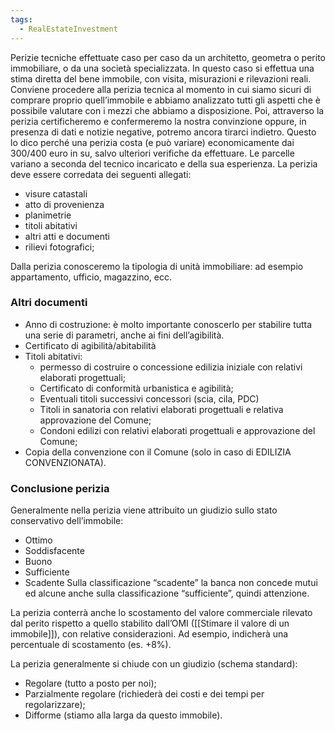 ```yaml
---
tags:
  - RealEstateInvestment
---
```

Perizie tecniche effettuate caso per caso da un architetto, geometra o perito immobiliare, o da una società specializzata. In questo caso si effettua una stima diretta del bene immobile, con visita, misurazioni e rilevazioni reali.
Conviene procedere alla perizia tecnica al momento in cui siamo sicuri di comprare proprio quell’immobile e abbiamo analizzato tutti gli aspetti che è possibile valutare con i mezzi che abbiamo a disposizione. Poi, attraverso la perizia certificheremo e confermeremo la nostra convinzione oppure, in presenza di dati e notizie negative, potremo ancora tirarci indietro. Questo lo dico perché una perizia costa (e può variare) economicamente dai 300/400 euro in su, salvo ulteriori verifiche da effettuare. Le parcelle variano a seconda del tecnico incaricato e della sua esperienza.
La perizia deve essere corredata dei seguenti allegati:
* visure catastali
* atto di provenienza
* planimetrie
* titoli abitativi
* altri atti e documenti
* rilievi fotografici;

Dalla perizia conosceremo la tipologia di unità immobiliare: ad esempio appartamento, ufficio, magazzino, ecc. 

### Altri documenti

* Anno di costruzione: è molto importante conoscerlo per stabilire tutta una serie di parametri, anche ai fini dell’agibilità.
* Certificato di agibilità/abitabilità
* Titoli abitativi:
	* permesso di costruire o concessione edilizia iniziale con relativi elaborati progettuali;
	* Certificato di conformità urbanistica e agibilità;
	* Eventuali titoli successivi concessori (scia, cila, PDC)
	* Titoli in sanatoria con relativi elaborati progettuali e relativa approvazione del Comune;
	* Condoni edilizi con relativi elaborati progettuali e approvazione del Comune;
* Copia della convenzione con il Comune (solo in caso di EDILIZIA CONVENZIONATA).

### Conclusione perizia

Generalmente nella perizia viene attribuito un giudizio sullo stato conservativo dell’immobile:
* Ottimo
* Soddisfacente
* Buono
* Sufficiente
* Scadente
Sulla classificazione “scadente” la banca non concede mutui ed alcune anche sulla classificazione “sufficiente”, quindi attenzione. 

La perizia conterrà anche lo scostamento del valore commerciale rilevato dal perito rispetto a quello stabilito dall’OMI ([[Stimare il valore di un immobile]]), con relative considerazioni. Ad esempio, indicherà una percentuale di scostamento (es. +8%).

La perizia generalmente si chiude con un giudizio (schema standard):
* Regolare (tutto a posto per noi);
* Parzialmente regolare (richiederà dei costi e dei tempi per regolarizzare);
* Difforme (stiamo alla larga da questo immobile).
